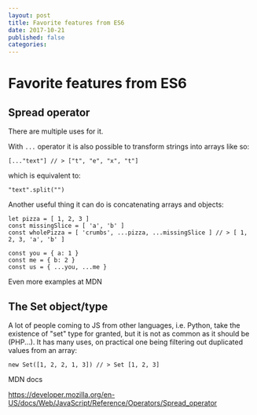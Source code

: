 ```yaml
---
layout: post
title: Favorite features from ES6
date: 2017-10-21
published: false
categories:
---
```


# Favorite features from ES6

## Spread operator
There are multiple uses for it. 

With `...` operator it is also possible to transform strings into arrays like so:

    [..."text"] // > ["t", "e", "x", "t"]

which is equivalent to:

    "text".split("")

Another useful thing it can do is concatenating arrays and objects:

    let pizza = [ 1, 2, 3 ]
    const missingSlice = [ 'a', 'b' ]
    const wholePizza = [ 'crumbs', ...pizza, ...missingSlice ] // > [ 1, 2, 3, 'a', 'b' ]

    const you = { a: 1 }
    const me = { b: 2 }
    const us = { ...you, ...me }

Even more examples at MDN

## The Set object/type
A lot of people coming to JS from other languages, i.e. Python, take the existence of "set" type for granted, but it is not as common as it should be (PHP...). It has many uses, on practical one being filtering out duplicated values from an array:

    new Set([1, 2, 2, 1, 3]) // > Set [1, 2, 3]

MDN docs


https://developer.mozilla.org/en-US/docs/Web/JavaScript/Reference/Operators/Spread_operator